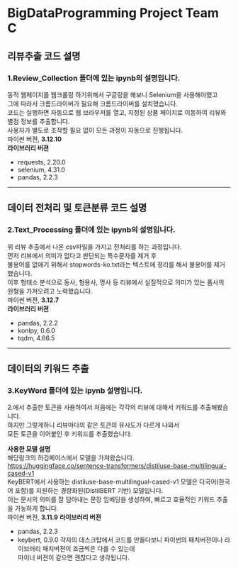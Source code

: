 # BigDataProgramming Project Team C
## 리뷰추출 코드 설명
### 1.Review_Collection 폴더에 있는 ipynb의 설명입니다.  
동적 웹페이지를 웹크롤링 하기위해서 구글링을 해보니 Selenium을 사용해야했고  
그에 따라서 크롬드라이버가 필요해 크롬드라이버를 설치했습니다.  
코드는 실행하면 자동으로 웹 브라우저를 열고, 지정된 상품 페이지로 이동하여 리뷰와 별점 정보를 추출합니다.     
사용자가 별도로 조작할 필요 없이 모든 과정이 자동으로 진행됩니다.  
파이썬 버젼, **3.12.10**   
**라이브러리 버젼**
- requests, 2.20.0
- selenium, 4.31.0
- pandas, 2.2.3  
---
## 데이터 전처리 및 토큰분류 코드 설명
### 2.Text_Processing 폴더에 있는 ipynb의 설명입니다.
위 리뷰 추출에서 나온 csv파일을 가지고 전처리를 하는 과정입니다.  
먼저 리뷰에서 의미가 없다고 판단되는 특수문자를 제거 후  
불용어를 없애기 위해서 stopwords-ko.txt라는 텍스트에 정리를 해서 불용어를 제거했습니다.   
이후 형태소 분석으로 동사, 형용사, 명사 등 리뷰에서 실질적으로 의미가 있는 품사의 원형을 가져오려고 노력했습니다.    
파이썬 버젼, **3.12.7**  
**라이브러리 버젼**
- pandas, 2.2.2
- konlpy, 0.6.0
- tqdm, 4.66.5
---
## 데이터의 키워드 추출
### 3.KeyWord 폴더에 있는 ipynb 설명입니다.
2.에서 추출한 토큰을 사용하여서 처음에는 각각의 리뷰에 대해서 키워드를 추출해봤습니다.  
하지만 그렇게하니 리뷰마다의 같은 토큰의 유사도가 다르게 나와서  
모든 토큰을 이어붙인 후 키워드를 추출했습니다.  

**사용한 모델 설명**  
해당링크의 허깅페이스에서 모델을 가져왔습니다.  
https://huggingface.co/sentence-transformers/distiluse-base-multilingual-cased-v1  
KeyBERT에서 사용하는 distiluse-base-multilingual-cased-v1 모델은 다국어(한국어 포함)를 지원하는 경량화된(DistilBERT 기반) 모델입니다.  
이는 문서의 의미를 잘 담아내는 문장 임베딩을 생성하여, 빠르고 효율적인 키워드 추출을 가능하게 합니다.  
파이썬 버젼, **3.11.9**
**라이브러리 버젼**
- pandas, 2.2.3
- keybert, 0.9.0
각자의 데스크탑에서 코드를 만들다보니 파이썬의 패치버젼이나 라이브러리 패치버젼이 조금씩은 다를 수 있는데  
마이너 버젼이 같으면 괜찮다고 생각됩니다.
